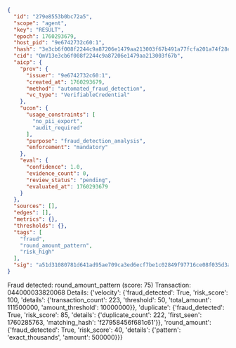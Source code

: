 ```json
{
  "id": "279e8553b0bc72a5",
  "scope": "agent",
  "key": "RESULT",
  "epoch": 1760293679,
  "host_pid": "9e6742732c60:1",
  "hash": "3e3cb6f008f2244c9a87206e1479aa213003f67b491a77fcfa201a74f28e50ce",
  "cid": "QmV13e3cb6f008f2244c9a87206e1479aa213003f67b",
  "aicp": {
    "prov": {
      "issuer": "9e6742732c60:1",
      "created_at": 1760293679,
      "method": "automated_fraud_detection",
      "vc_type": "VerifiableCredential"
    },
    "ucon": {
      "usage_constraints": [
        "no_pii_export",
        "audit_required"
      ],
      "purpose": "fraud_detection_analysis",
      "enforcement": "mandatory"
    },
    "eval": {
      "confidence": 1.0,
      "evidence_count": 0,
      "review_status": "pending",
      "evaluated_at": 1760293679
    }
  },
  "sources": [],
  "edges": [],
  "metrics": {},
  "thresholds": {},
  "tags": [
    "fraud",
    "round_amount_pattern",
    "risk_high"
  ],
  "sig": "a51d31080781d641ad95ae709ca3ed6ecf7be1c02849f97716ce08f035d3af1f"
}
```

Fraud detected: round_amount_pattern (score: 75)
Transaction: 044000033820068
Details: {'velocity': {'fraud_detected': True, 'risk_score': 100, 'details': {'transaction_count': 223, 'threshold': 50, 'total_amount': 111500000, 'amount_threshold': 10000000}}, 'duplicate': {'fraud_detected': True, 'risk_score': 85, 'details': {'duplicate_count': 222, 'first_seen': 1760285763, 'matching_hash': 'f27958456f681c61'}}, 'round_amount': {'fraud_detected': True, 'risk_score': 40, 'details': {'pattern': 'exact_thousands', 'amount': 500000}}}
